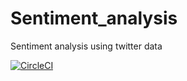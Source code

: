 # Sentiment_analysis
Sentiment analysis using twitter data

[![CircleCI](https://circleci.com/gh/shyroserazwani/Sentiment_analysis.svg?style=svg&circle-token=cc44e57504528643ef0baf55e3c07e249b950065)](https://circleci.com/gh/shyroserazwani/Sentiment_analysis)
